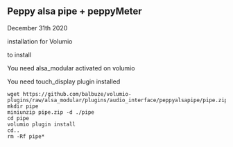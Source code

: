 ## Peppy alsa pipe + peppyMeter

December 31th 2020

installation for Volumio

to install

You need alsa_modular activated on volumio

You need touch_display plugin installed

```
wget https://github.com/balbuze/volumio-plugins/raw/alsa_modular/plugins/audio_interface/peppyalsapipe/pipe.zip
mkdir pipe
miniunzip pipe.zip -d ./pipe
cd pipe
volumio plugin install
cd..
rm -Rf pipe*
```

